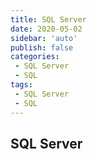 ```yaml
---
title: SQL Server
date: 2020-05-02
sidebar: 'auto'
publish: false
categories:
 - SQL Server
 - SQL
tags:
 - SQL Server
 - SQL
---
```


## SQL Server